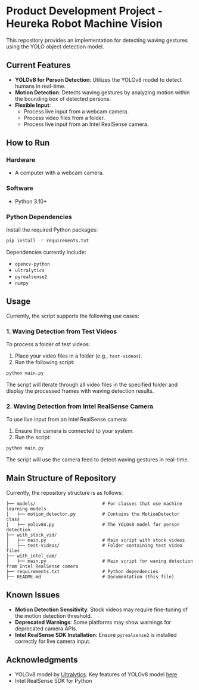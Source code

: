 # Product Development Project - Heureka Robot Machine Vision

This repository provides an implementation for detecting waving gestures using the YOLO object detection model.

## Current Features
- **YOLOv8 for Person Detection**: Utilizes the YOLOv8 model to detect humans in real-time.
- **Motion Detection**: Detects waving gestures by analyzing motion within the bounding box of detected persons.
- **Flexible Input**:
  - Process live input from a webcam camera.
  - Process video files from a folder.
  - Process live input from an Intel RealSense camera.

## How to Run
### Hardware
- A computer with a webcam camera.

### Software
- Python 3.10+

### Python Dependencies
Install the required Python packages:
```bash
pip install -r requirements.txt
```
Dependencies currently include:
- `opencv-python`
- `ultralytics`
- `pyrealsense2`
- `numpy`

## Usage
Currently, the script supports the following use cases:

### 1. Waving Detection from Test Videos
To process a folder of test videos:
1. Place your video files in a folder (e.g., `test-videos`).
2. Run the following script:

```bash
python main.py
```
The script will iterate through all video files in the specified folder and display the processed frames with waving detection results.

### 2. Waving Detection from Intel RealSense Camera
To use live input from an Intel RealSense camera:
1. Ensure the camera is connected to your system.
2. Run the script:

```bash
python main.py
```
The script will use the camera feed to detect waving gestures in real-time.

## Main Structure of Repository
Currently, the repository structure is as follows:
```
├── models/                         # For classes that use machine learning models
│   ├── motion_detector.py          # Contains the MotionDetector class
│   ├── yolov8n.py                  # The YOLOv8 model for person detection
├── with_stock_vid/                 
│   ├── main.py                     # Main script with stock videos
│   ├── test-videos/                # Folder containing test video files     
├── with_intel_cam/      
│   ├── main.py                     # Main script for waving detection from Intel RealSense camera
├── requirements.txt                # Python dependencies
├── README.md                       # Documentation (this file)
```

## Known Issues
- **Motion Detection Sensitivity**: Stock videos may require fine-tuning of the motion detection threshold.
- **Deprecated Warnings**: Some platforms may show warnings for deprecated camera APIs.
- **Intel RealSense SDK Installation**: Ensure `pyrealsense2` is installed correctly for live camera input.


## Acknowledgments
- YOLOv8 model by [Ultralytics](https://github.com/ultralytics/yolov8). Key features of YOLOv8 model [here](https://docs.ultralytics.com/models/yolov8/#key-features-of-yolov8)
- Intel RealSense SDK for Python



